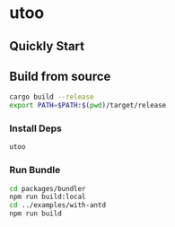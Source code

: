 # utoo

## Quickly Start

## Build from source

```bash
cargo build --release
export PATH=$PATH:$(pwd)/target/release
```

### Install Deps

```bash
utoo
```

### Run Bundle

```bash
cd packages/bundler
npm run build:local
cd ../examples/with-antd
npm run build
```
